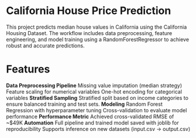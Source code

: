 # California House Price Prediction
This project predicts median house values in California using the California Housing Dataset. The workflow includes data preprocessing, feature engineering, and model training using a RandomForestRegressor to achieve robust and accurate predictions.
# Features
**Data Preprocessing Pipeline**
Missing value imputation (median strategy)
Feature scaling for numerical variables
One-hot encoding for categorical variables
**Stratified Sampling**
Stratified split based on income categories to ensure balanced training and test sets.
**Modeling**
Random Forest Regression with hyperparameter tuning
Cross-validation to evaluate model performance
**Performance Metric**
Achieved cross-validated RMSE of ~$49K
**Automation**
Full pipeline and trained model saved with joblib for reproducibility
Supports inference on new datasets (input.csv → output.csv)
